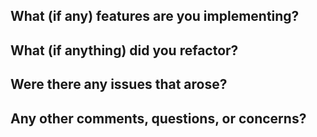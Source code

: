 What (if any) features are you implementing?
-

What (if anything) did you refactor?
-

Were there any issues that arose?
-

Any other comments, questions, or concerns?
-
